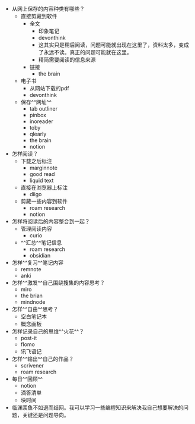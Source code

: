 - 从网上保存的内容种类有哪些？
    - 直接剪藏到软件
        - 全文
            - 印象笔记
            - devonthink
            - 这其实只是稍后阅读，问题可能就出现在这里了，资料太多，变成了永远不读。真正的问题可能就在这里。
            - 精简需要阅读的信息来源
        - 链接
            - the brain
    - 电子书
        - 从网站下载的pdf
        - devonthink
    - 保存^^网址^^
        - tab outliner
        - pinbox
        - inoreader
        - toby
        - qlearly
        - the brain
        - notion
- 怎样阅读？
    - 下载之后标注
        - marginnote
        - good read
        - liquid text
    - 直接在浏览器上标注
        - diigo
    - 剪藏一些内容到软件
        - roam research
        - notion
- 怎样将阅读后的内容整合到一起？
    - 管理阅读内容
        - curio
    - ^^汇总^^笔记信息
        - roam research
        - obsidian
- 怎样^^复习^^笔记内容
    - remnote
    - anki
- 怎样^^激发^^自己围绕搜集的内容思考？
    - miro
    - the brian
    - mindnode
- 怎样^^自由^^思考？
    - 空白笔记本
    - 概念画板
- 怎样记录自己的思维^^火花^^？
    - post-it
    - flomo
    - 讯飞语记
- 怎样^^输出^^自己的作品？
    - scrivener
    - roam research
- 每日^^回顾^^
    - notion
    - 滴答清单
    - 块时间
- 临渊羡鱼不如退而结网。我可以学习一些编程知识来解决我自己想要解决的问题，关键还是问题导向。
